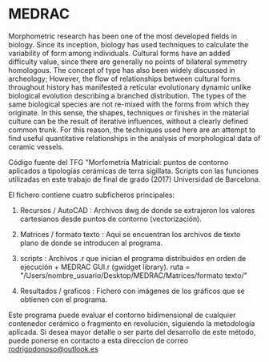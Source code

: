 # MEDRAC

Morphometric research has been one of the most developed fields in biology. 
Since its inception, biology has used techniques to calculate the variability of form among individuals. 
Cultural forms have an added difficulty value, since there are generally no points of bilateral symmetry homologous. 
The concept of type has also been widely discussed in archeology; However, the flow of relationships between cultural 
forms throughout history has manifested a reticular evolutionary dynamic unlike biological evolution describing a branched distribution. 
The types of the same biological species are not re-mixed with the forms from which they originate. In this sense, the shapes, 
techniques or finishes in the material culture can be the result of iterative influences, without a clearly defined common trunk. 
For this reason, the techniques used here are an attempt to find useful quantitative relationships in the analysis of morphological data of ceramic vessels.


Código fuente del TFG "Morfometría Matricial: puntos de contorno aplicados a tipologías cerámicas de terra sigillata. Scripts con las funciones utilizadas
en este trabajo de final de grado (2017) Universidad de Barcelona.

El fichero contiene cuatro subficheros principales:

1. Recursos / AutoCAD : Archivos dwg de donde se extrajeron los valores cartesianos desde puntos de contorno (vectorización).   

2. Matrices / formato texto : Aqui se encuentran los archivos de texto plano de donde se introducen al programa.

3. scripts : Archivos .r que inician el programa distribuidos en orden de ejecución + MEDRAC GUI.r (gwidget library). 
ruta = "/Users/nombre_usuario/Desktop/MEDRAC/Matrices/formato texto/"

4. Resultados / graficos : Fichero con imágenes de los gráficos que se obtienen con el programa.


Este programa puede evaluar el contorno bidimensional de cualquier contenedor cerámico o fragmento en revolución, siguiendo la metodología aplicada.
Si desea mayor detalle o ser parte del desarrollo de este método, puede ponerse en contacto a esta direccion de correo rodrigodonoso@outlook.es
